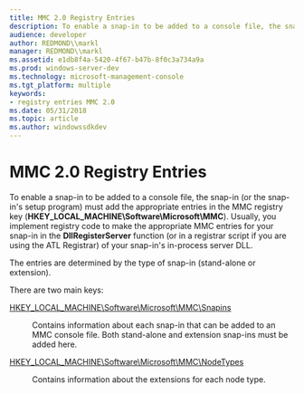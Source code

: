 ```yaml
---
title: MMC 2.0 Registry Entries
description: To enable a snap-in to be added to a console file, the snap-in (or the snap-ins setup program) must add the appropriate entries in the MMC registry key (HKEY\_LOCAL\_MACHINE\\Software\\Microsoft\\MMC).
audience: developer
author: REDMOND\\markl
manager: REDMOND\\markl
ms.assetid: e1db8f4a-5420-4f67-b47b-8f0c3a734a9a
ms.prod: windows-server-dev
ms.technology: microsoft-management-console
ms.tgt_platform: multiple
keywords:
- registry entries MMC 2.0
ms.date: 05/31/2018
ms.topic: article
ms.author: windowssdkdev
---
```


# MMC 2.0 Registry Entries

To enable a snap-in to be added to a console file, the snap-in (or the snap-in's setup program) must add the appropriate entries in the MMC registry key (**HKEY\_LOCAL\_MACHINE\\Software\\Microsoft\\MMC**). Usually, you implement registry code to make the appropriate MMC entries for your snap-in in the **DllRegisterServer** function (or in a registrar script if you are using the ATL Registrar) of your snap-in's in-process server DLL.

The entries are determined by the type of snap-in (stand-alone or extension).

There are two main keys:

<dl> <dt>

<span id="HKEY_LOCAL_MACHINE_Software_Microsoft_MMC_Snapins"></span><span id="hkey_local_machine_software_microsoft_mmc_snapins"></span><span id="HKEY_LOCAL_MACHINE_SOFTWARE_MICROSOFT_MMC_SNAPINS"></span>[HKEY\_LOCAL\_MACHINE\\Software\\Microsoft\\MMC\\Snapins](snapins-key.md)
</dt> <dd>

Contains information about each snap-in that can be added to an MMC console file. Both stand-alone and extension snap-ins must be added here.

</dd> <dt>

<span id="HKEY_LOCAL_MACHINE_Software_Microsoft_MMC_NodeTypes"></span><span id="hkey_local_machine_software_microsoft_mmc_nodetypes"></span><span id="HKEY_LOCAL_MACHINE_SOFTWARE_MICROSOFT_MMC_NODETYPES"></span>[HKEY\_LOCAL\_MACHINE\\Software\\Microsoft\\MMC\\NodeTypes](nodetypes-key.md)
</dt> <dd>

Contains information about the extensions for each node type.

</dd> </dl>

 

 




